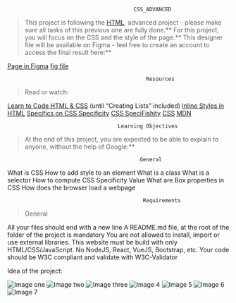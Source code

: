                                             CSS_ADVANCED

> This project is following the [HTML](index.html), advanced project - please make sure all tasks of this previous one are fully done.**
> For this project, you will focus on the CSS and the style of the page.**
>This designer file will be available on Figma - feel free to create an account to access the final result here:**

 [Page in Figma](https://intranet.aluswe.com/rltoken/IGX9LB3vJ_jU88JJQhSnPg)
 [fig file](https://intranet.aluswe.com/rltoken/WfyjkKwVzm-sm45PQc28Cw)

                                                Resources

> Read or watch:

 [Learn to Code HTML & CSS](https://intranet.aluswe.com/rltoken/F2pX4OykI21fHe88c2epKQ) (until “Creating Lists” included)
[Inline Styles in HTML](https://intranet.aluswe.com/rltoken/1SJ8hD4imW6bcw5tzzeT3Q)
 [Specifics on CSS Specificity](https://intranet.aluswe.com/rltoken/Fx7Rohte4tNqh1eboMY2_Q)
 [CSS SpeciFishity](https://intranet.aluswe.com/rltoken/Bq3jiOgCVlJRBBcZnnR8Xg)
 [CSS](https://intranet.aluswe.com/rltoken/2s3Y6s-SLb-OtEhrtiQx3g)
 [MDN](https://intranet.aluswe.com/rltoken/cUKKIIhFEfXqUbIsx0LRWQ)

                                       Learning Objectives

>At the end of this project, you are expected to be able to explain to anyone, without the help of Google:**

                                              General

 What is CSS
How to add style to an element
 What is a class
What is a selector
 How to compute CSS Specificity Value
What are Box properties in CSS
How does the browser load a webpage

                                               Requirements

> General

 All your files should end with a new line
 A README.md file, at the root of the folder of the project is mandatory
 You are not allowed to install, import or use external libraries. This website must be build with only HTML/CSS/JavaScript. No NodeJS, React, VueJS, Bootstrap, etc.
Your code should be W3C compliant and validate with W3C-Validator

Idea of the project:

![Image one](https://user-images.githubusercontent.com/109439888/214020630-738bc53c-a165-4c25-9faf-bb230d5ae43a.png)
![Image two](https://user-images.githubusercontent.com/109439888/214020748-c42b259e-df6d-4537-920d-6ea90b9b4887.png)
![Image three](https://user-images.githubusercontent.com/109439888/214020786-c26f7c70-cd19-4489-9108-f851359f19c2.png)
![Image 4](https://user-images.githubusercontent.com/109439888/214020915-22e9ac36-75e4-4a69-beb9-1f98056c40fa.png)
![Image 5](https://user-images.githubusercontent.com/109439888/214020930-0b188007-14aa-412e-846b-10b26624e42f.png)
![Image 6](https://user-images.githubusercontent.com/109439888/214020957-a52fc19f-56a4-4230-822a-c76401d5e242.png)
![Image 7](https://user-images.githubusercontent.com/109439888/214020975-8fddb863-5b5f-4c8a-90db-5306b6256b03.png)
